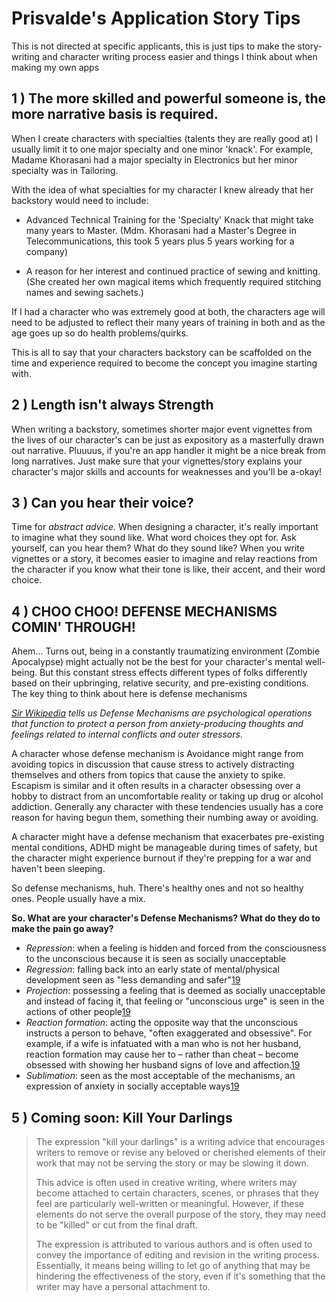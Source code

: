 # Prisvalde's Application Story Tips

This is not directed at specific applicants, this is just tips to make the story-writing and character writing process easier and things I think about when making my own apps

## 1 ) The more skilled and powerful someone is, the more narrative basis is required.

When I create characters with specialties (talents they are really good at) I usually limit it to one major specialty and one minor 'knack'. For example, Madame Khorasani had a major specialty in Electronics but her minor specialty was in Tailoring.

With the idea of what specialties for my character I knew already that her backstory would need to include: 

* Advanced Technical Training for the 'Specialty' Knack that might take many years to Master. (Mdm. Khorasani had a Master's Degree in Telecommunications, this took 5 years plus 5 years working for a company)

* A reason for her interest and continued practice of sewing and knitting.
(She created her own magical items which frequently required stitching names and sewing sachets.)

If I had a character who was extremely good at both, the characters age will need to be adjusted to reflect their many years of training in both and as the age goes up so do health problems/quirks.

This is all to say that your characters backstory can be scaffolded on the time and experience required to become the concept you imagine starting with.

## 2 ) Length isn't always Strength

When writing a backstory, sometimes shorter major event vignettes from the lives of our character's can be just as expository as a masterfully drawn out narrative. Pluuuus, if you're an app handler it might be a nice break from long narratives. Just make sure that your vignettes/story explains your character's major skills and accounts for weaknesses and you'll be a-okay!

## 3 ) Can you hear their voice?

Time for *abstract advice.* When designing a character, it's really important to imagine what they sound like. What word choices they opt for. Ask yourself, can you hear them? What do they sound like? When you write vignettes or a story, it becomes easier to imagine and relay reactions from the character if you know what their tone is like, their accent, and their word choice.

## 4 ) CHOO CHOO! DEFENSE MECHANISMS COMIN' THROUGH!

Ahem... Turns out, being in a constantly traumatizing environment (Zombie Apocalypse) might actually not be the best for your character's mental well-being. But this constant stress effects different types of folks differently based on their upbringing, relative security, and pre-existing conditions. The key thing to think about here is defense mechanisms

*[Sir Wikipedia](https://en.wikipedia.org/wiki/Defence_mechanism) tells us Defense Mechanisms are psychological operations that function to protect a person from anxiety-producing thoughts and feelings related to internal conflicts and outer stressors.*

A character whose defense mechanism is Avoidance might range from avoiding topics in discussion that cause stress to actively distracting themselves and others from topics that cause the anxiety to spike. Escapism is similar and it often results in a character obsessing over a hobby to distract from an uncomfortable reality or taking up drug or alcohol addiction. Generally any character with these tendencies usually has a core reason for having begun them, something their numbing away or avoiding. 

A character might have a defense mechanism that exacerbates pre-existing mental conditions, ADHD might be manageable during times of safety, but the character might experience burnout if they're prepping for a war and haven't been sleeping. 

So defense mechanisms, huh. There's healthy ones and not so healthy ones. People usually have a mix.

**So. What are your character's Defense Mechanisms? What do they do to make the pain go away?**

* *Repression*: when a feeling is hidden and forced from the consciousness to the unconscious because it is seen as socially unacceptable
* *Regression*: falling back into an early state of mental/physical development seen as "less demanding and safer"[19](https://en.wikipedia.org/wiki/Defence_mechanism#cite_note-Hock,_Roger_R_2013-19)
* *Projection*: possessing a feeling that is deemed as socially unacceptable and instead of facing it, that feeling or "unconscious urge" is seen in the actions of other people[19](https://en.wikipedia.org/wiki/Defence_mechanism#cite_note-Hock,_Roger_R_2013-19)
* *Reaction formation*: acting the opposite way that the unconscious instructs a person to behave, "often exaggerated and obsessive". For example, if a wife is infatuated with a man who is not her husband, reaction formation may cause her to – rather than cheat – become obsessed with showing her husband signs of love and affection.[19](https://en.wikipedia.org/wiki/Defence_mechanism#cite_note-Hock,_Roger_R_2013-19)
* *Sublimation*: seen as the most acceptable of the mechanisms, an expression of anxiety in socially acceptable ways[19](https://en.wikipedia.org/wiki/Defence_mechanism#cite_note-Hock,_Roger_R_2013-19)

## 5 ) Coming soon: Kill Your Darlings

> The expression "kill your darlings" is a writing advice that encourages writers to remove or revise any beloved or cherished elements of their work that may not be serving the story or may be slowing it down. 
> 
> This advice is often used in creative writing, where writers may become attached to certain characters, scenes, or phrases that they feel are particularly well-written or meaningful. However, if these elements do not serve the overall purpose of the story, they may need to be "killed" or cut from the final draft. 
> 
> The expression is attributed to various authors and is often used to convey the importance of editing and revision in the writing process. Essentially, it means being willing to let go of anything that may be hindering the effectiveness of the story, even if it's something that the writer may have a personal attachment to.